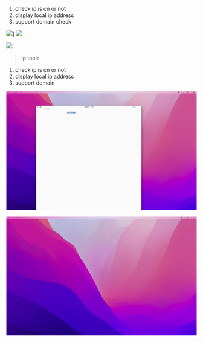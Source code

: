 1. check ip is cn or not
2. display local ip address
3. support domain check


![](https://img.shields.io/badge/version-v0.1-green?style=for-the-badge)]
[![](https://img.shields.io/badge/download-click-blue?style=for-the-badge)](./IP%20Tools.alfredworkflow)



<!-- more -->
[![](https://img.shields.io/badge/version-v0.1-green)](./IP%20Tools.alfredworkflow)
> ip tools

1. check ip is cn or not
2. display local ip address
3. support domain

![](screenshot.gif)

![](screenshot2.gif)
